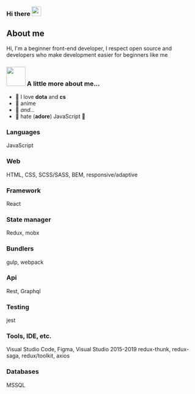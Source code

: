 ### Hi there <img src="https://media.giphy.com/media/hvRJCLFzcasrR4ia7z/giphy.gif" width="25px">

## About me 
Hi, I'm a beginner front-end developer, I respect open source and developers who make development easier for beginners like me

### <img src="https://media.giphy.com/media/VgCDAzcKvsR6OM0uWg/giphy.gif" width="50"> A little more about me...  

- 🍕 I love **dota** and **cs**
- 🌯 anime
- 🍔 *and...*
- 🍟 hate (**adore**) JavaScript 💛

### Languages
JavaScript

### Web
HTML, CSS, SCSS/SASS, BEM, responsive/adaptive

### Framework
React

### State manager
Redux, mobx

### Bundlers
gulp, webpack

### Api
Rest, Graphql

### Testing
jest

### Tools, IDE, etc.
Visual Studio Code, Figma, Visual Studio 2015-2019
redux-thunk, redux-saga, redux/toolkit, axios
### Databases
MSSQL